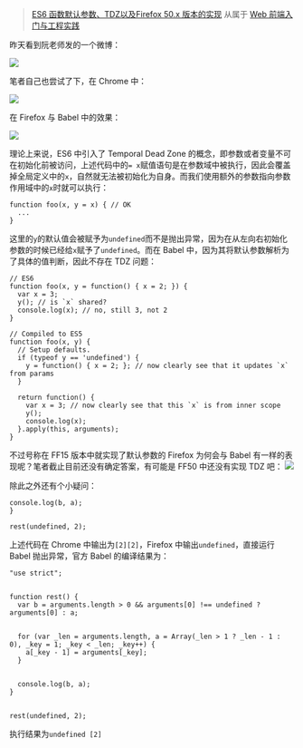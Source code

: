 ﻿
> [ES6 函数默认参数、TDZ以及Firefox 50.x 版本的实现](https://zhuanlan.zhihu.com/p/24979292) 从属于 [Web 前端入门与工程实践](https://github.com/wxyyxc1992/Web-Frontend-Introduction-And-Engineering-Practices)


昨天看到阮老师发的一个微博：


![](https://coding.net/u/hoteam/p/Cache/git/raw/master/2017/1/3/WechatIMG1.jpeg)


笔者自己也尝试了下，在 Chrome 中：


![](https://coding.net/u/hoteam/p/Cache/git/raw/master/2017/1/3/QQ20170121-02x.png) 


在 Firefox 与 Babel 中的效果：


![](https://coding.net/u/hoteam/p/Cache/git/raw/master/2017/1/3/QQ20170121-0232.png) 


理论上来说，ES6 中引入了 Temporal Dead Zone 的概念，即参数或者变量不可在初始化前被访问，上述代码中的`= x`赋值语句是在参数域中被执行，因此会覆盖掉全局定义中的`x`，自然就无法被初始化为自身。而我们使用额外的参数指向参数作用域中的`x`时就可以执行：
```
function foo(x, y = x) { // OK
  ...
}
```
这里的`y`的默认值会被赋予为`undefined`而不是抛出异常，因为在从左向右初始化参数的时候已经给`x`赋予了`undefined`。而在 Babel 中，因为其将默认参数解析为了具体的值判断，因此不存在 TDZ 问题：
```
// ES6
function foo(x, y = function() { x = 2; }) {
  var x = 3;
  y(); // is `x` shared?
  console.log(x); // no, still 3, not 2
}
 
// Compiled to ES5
function foo(x, y) {
  // Setup defaults.
  if (typeof y == 'undefined') {
    y = function() { x = 2; }; // now clearly see that it updates `x` from params
  }
 
  return function() {
    var x = 3; // now clearly see that this `x` is from inner scope
    y();
    console.log(x);
  }.apply(this, arguments);
}
```
不过号称在 FF15 版本中就实现了默认参数的 Firefox 为何会与 Babel 有一样的表现呢？笔者截止目前还没有确定答案，有可能是 FF50 中还没有实现 TDZ 吧：
![](https://coding.net/u/hoteam/p/Cache/git/raw/master/2017/1/3/9073440C-E61F-4ADB-9613-70E92DDAA277.png) 


除此之外还有个小疑问：
```function rest(b = a, ...a) {
console.log(b, a);
}

rest(undefined, 2);
```
上述代码在 Chrome 中输出为`[2][2]`，Firefox 中输出`undefined`，直接运行 Babel 抛出异常，官方 Babel 的编译结果为：
```
"use strict";


function rest() {
  var b = arguments.length > 0 && arguments[0] !== undefined ? arguments[0] : a;


  for (var _len = arguments.length, a = Array(_len > 1 ? _len - 1 : 0), _key = 1; _key < _len; _key++) {
    a[_key - 1] = arguments[_key];
  }


  console.log(b, a);
}


rest(undefined, 2);
```
执行结果为`undefined [2]`



